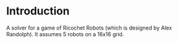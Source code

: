 # Introduction
A solver for a game of Ricochet Robots (which is designed by Alex Randolph). It assumes 5 robots on a 16x16 grid.
